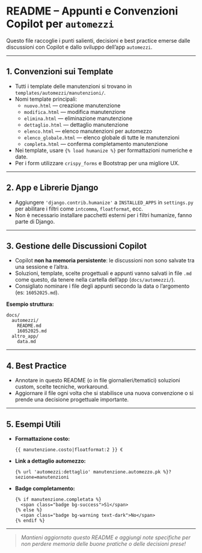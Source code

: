 # README – Appunti e Convenzioni Copilot per `automezzi`

Questo file raccoglie i punti salienti, decisioni e best practice emerse dalle discussioni con Copilot e dallo sviluppo dell’app `automezzi`.

---

## 1. Convenzioni sui Template

- Tutti i template delle manutenzioni si trovano in `templates/automezzi/manutenzioni/`.
- Nomi template principali:
  - `nuovo.html` — creazione manutenzione
  - `modifica.html` — modifica manutenzione
  - `elimina.html` — eliminazione manutenzione
  - `dettaglio.html` — dettaglio manutenzione
  - `elenco.html` — elenco manutenzioni per automezzo
  - `elenco_globale.html` — elenco globale di tutte le manutenzioni
  - `completa.html` — conferma completamento manutenzione
- Nei template, usare `{% load humanize %}` per formattazioni numeriche e date.
- Per i form utilizzare `crispy_forms` e Bootstrap per una migliore UX.

---

## 2. App e Librerie Django

- Aggiungere `'django.contrib.humanize'` a `INSTALLED_APPS` in `settings.py` per abilitare i filtri come `intcomma`, `floatformat`, ecc.
- Non è necessario installare pacchetti esterni per i filtri humanize, fanno parte di Django.

---

## 3. Gestione delle Discussioni Copilot

- Copilot **non ha memoria persistente**: le discussioni non sono salvate tra una sessione e l’altra.
- Soluzioni, template, scelte progettuali e appunti vanno salvati in file `.md` come questo, da tenere nella cartella dell’app (`docs/automezzi/`).
- Consigliato nominare i file degli appunti secondo la data o l’argomento (es: `16052025.md`).

**Esempio struttura:**
```
docs/
  automezzi/
    README.md
    16052025.md
  altro_app/
    data.md
```

---

## 4. Best Practice

- Annotare in questo README (o in file giornalieri/tematici) soluzioni custom, scelte tecniche, workaround.
- Aggiornare il file ogni volta che si stabilisce una nuova convenzione o si prende una decisione progettuale importante.

---

## 5. Esempi Utili

- **Formattazione costo:**
  ```django
  {{ manutenzione.costo|floatformat:2 }} €
  ```
- **Link a dettaglio automezzo:**
  ```django
  {% url 'automezzi:dettaglio' manutenzione.automezzo.pk %}?sezione=manutenzioni
  ```
- **Badge completamento:**
  ```django
  {% if manutenzione.completata %}
    <span class="badge bg-success">Sì</span>
  {% else %}
    <span class="badge bg-warning text-dark">No</span>
  {% endif %}
  ```

---

> _Mantieni aggiornato questo README e aggiungi note specifiche per non perdere memoria delle buone pratiche o delle decisioni prese!_
